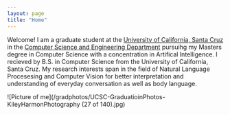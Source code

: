 ```yaml
---
layout: page
title: "Home"
---
```


Welcome! I am a graduate student at the [University of California, Santa Cruz](https://www.ucsc.edu/) in the [Computer Science and Engineering Department](https://engineering.ucsc.edu/departments/computer-science-and-engineering) pursuihg my Masters degree in Computer Science with a concentration in Artifical Intelligence. I recieved by B.S. in Computer Science from the University of California, Santa Cruz. My research interests span in the field of Natural Language Procesesing and Computer Vision for better interpretation and understanding of everyday conversation as well as body language. 

![Picture of me](/gradphotos/UCSC-GraduatioinPhotos-KileyHarmonPhotography (27 of 140).jpg)

